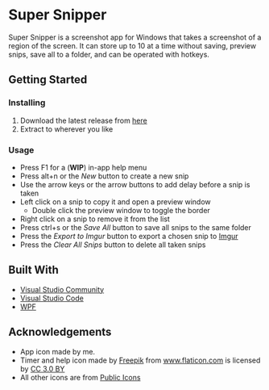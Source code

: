 # Super Snipper
Super Snipper is a screenshot app for Windows that takes a screenshot of a region of the screen. It can store up to 10 at a time without saving, preview snips, save all to a folder, and can be operated with hotkeys.

## Getting Started

### Installing
1. Download the latest release from [here](https://github.com/noob2star/Super-Snipper/releases "Releases")
2. Extract to wherever you like

### Usage
- Press F1 for a (**WIP**) in-app help menu
- Press alt+n or the *New* button to create a new snip
- Use the arrow keys or the arrow buttons to add delay before a snip is taken
- Left click on a snip to copy it and open a preview window
  - Double click the preview window to toggle the border
- Right click on a snip to remove it from the list
- Press ctrl+s or the *Save All* button to save all snips to the same folder
- Press the *Export to Imgur* button to export a chosen snip to [Imgur](https://imgur.com/)
- Press the *Clear All Snips* button to delete all taken snips

## Built With
- [Visual Studio Community](https://www.visualstudio.com/vs/)
- [Visual Studio Code](https://code.visualstudio.com/)
- [WPF](https://en.wikipedia.org/wiki/Windows_Presentation_Foundation "WPF on Wikipedia")

## Acknowledgements
- App icon made by me.
- <div>Timer and help icon made by <a href="http://www.freepik.com" title="Freepik">Freepik</a> from <a href="https://www.flaticon.com/" title="Flaticon">www.flaticon.com</a> is licensed by <a href="http://creativecommons.org/licenses/by/3.0/" title="Creative Commons BY 3.0" target="_blank">CC 3.0 BY</a></div>
- All other icons are from [Public Icons](http://publicicons.org/)
